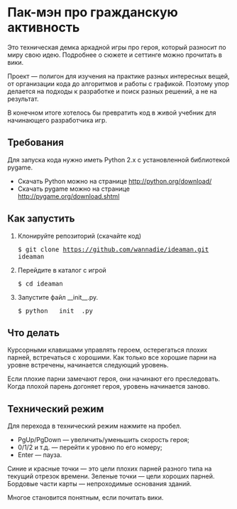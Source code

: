 # Пак-мэн про гражданскую активность

Это техническая демка аркадной игры про героя, который разносит по миру свою идею. Подробнее о сюжете и сеттинге можно прочитать в вики.

Проект — полигон для изучения на практике разных интересных вещей, от организации кода до алгоритмов и работы с графикой. Поэтому упор делается на подходы к разработке и поиск разных решений, а не на результат.

В конечном итоге хотелось бы превратить код в живой учебник для начинающего разработчика игр.

## Требования

Для запуска кода нужно иметь Python 2.x с установленной библиотекой pygame.

* Скачать Python можно на странице http://python.org/download/
* Скачать pygame можно на странице http://pygame.org/download.shtml

## Как запустить

1. Клонируйте репозиторий (скачайте код)<pre>$ git clone https://github.com/wannadie/ideaman.git ideaman</pre>
2. Перейдите в каталог с игрой<pre>$ cd ideaman</pre>
3. Запустите файл \_\_init\_\_.py.<pre>$ python \_\_init\_\_.py</pre>

## Что делать

Курсорными клавишами управлять героем, остерегаться плохих парней, встречаться с хорошими. Как только все хорошие парни на уровне встречены, начинается следующий уровень.

Если плохие парни замечают героя, они начинают его преследовать. Когда плохой парень догоняет героя, уровень начинается заново.

## Технический режим

Для перехода в технический режим нажмите на пробел. 

* PgUp/PgDown — увеличить/уменьшить скорость героя;
* 0/1/2 и т.д. — перейти к уровню по его номеру;
* Enter — пауза.

Синие и красные точки — это цели плохих парней разного типа на текущий отрезок времени. Зеленые точки — цели хороших парней. Бордовые части карты — непроходимые основания зданий. 

Многое становится понятным, если почитать вики.